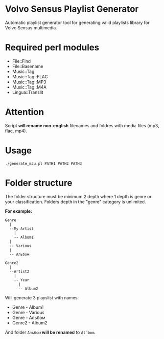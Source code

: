 # Volvo Sensus Playlist Generator
Automatic playlist generator tool for generating valid playlists library for Volvo Sensus multimedia.


# Required perl modules
* File::Find
* File::Basename
* Music::Tag
* Music::Tag::FLAC
* Music::Tag::MP3
* Music::Tag::M4A
* Lingua::Translit

# Attention
Script **will rename non-english** filenames and foldres with media files (mp3, flac, mp4).

# Usage
```
./generate_m3u.pl PATH1 PATH2 PATH3
```

# Folder structure

The folder structure must be minimum 2 depth where 1 depth is genre or your classification. Folders depth in the "genre" category is unlimited.

**For example:**
```
Genre
  |
  --My Artist
    |
    -- Album1
  |
  -- Various
  |
  -- Альбом

Genre2
  |
  --Artist2
    |
    -- Year
      |
      -- Album2

```
Will generate 3 playslist with names:

* Genre - Album1
* Genre - Various
* Genre - Альбом
* Genre2 - Album2

And folder `Альбом` **will be renamed** to ``Al`bom``.